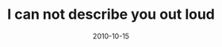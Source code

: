 ---
layout: base.njk
title : 'I can not describe you out loud' 
view_title : 'I can not describe you out loud' 
year : '2010' 
date : '2010-10-15' 
img_file : '/drawing/icannotdescribeyououtloud.png' 
html_file : 'icannotdescribeyououtloud' 
next_html : 'holdontightanddontletgo.html' 
year_order : '128' 
permalink : "title/{{html_file}}.html"
---